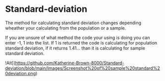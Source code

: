 # Standard-deviation
The method for calculating standard deviation changes depending wheather your calculating from the population or a sample.

If you are unsure of what method the code your using is doing you can enter -1, 1 into the list. If 1 is returned the code is calculating for population standard deviation, if it returns 1.41... than it is calculating for sample standard deviation.

!Alt[(https://github.com/Katherine-Brown-8000/Standard-deviation/blob/main/Images/Screenshot%20of%20sample%20standard%20deviation.png)
